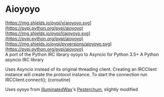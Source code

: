 # Aioyoyo
[https://img.shields.io/pypi/v/aioyoyo.svg](https://pypi.python.org/pypi/aioyoyo)
[https://img.shields.io/pypi/l/aioyoyo.svg](https://pypi.python.org/pypi/aioyoyo)
[https://img.shields.io/pypi/pyversions/aioyoyo.svg](https://pypi.python.org/pypi/aioyoyo)
<br />
A port of the Python IRC library oyoyo to Asyncio for Python 3.5+
A Python asyncio IRC library

Uses Asyncio instead of its original threading client. Creating an IRCClient instance will create the protocol instance.
To start the connection run IRCClient.connect(); (coroutine)

Uses oyoyo from [illuminatedWax](https://github.com/illuminatedwax)'s [Pesterchum](https://github.com/illuminatedwax/pesterchum/tree/master/oyoyo), slightly modified

